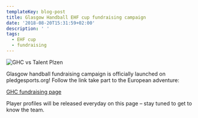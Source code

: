 ```yaml
---
templateKey: blog-post
title: Glasgow Handball EHF cup fundraising campaign
date: '2018-08-20T15:31:59+02:00'
description: ' '
tags:
  - EHF cup
  - fundraising
---
```

![GHC vs Talent Plzen](/img/20180806_012605_0001.png)

Glasgow handball fundraising campaign is officially launched on pledgesports.org! Follow the link take part to the European adventure:

[GHC fundraising page](https://www.pledgesports.org/projects/glasgow-handball-club-european-campaign-201819-3/)

Player profiles will be released everyday on this page – stay tuned to get to know the team.
